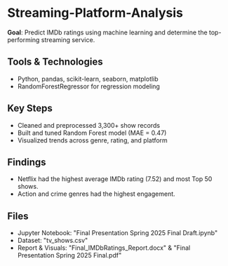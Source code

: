# Streaming-Platform-Analysis
**Goal**: Predict IMDb ratings using machine learning and determine the top-performing streaming service.

## Tools & Technologies
- Python, pandas, scikit-learn, seaborn, matplotlib
- RandomForestRegressor for regression modeling

## Key Steps
- Cleaned and preprocessed 3,300+ show records
- Built and tuned Random Forest model (MAE = 0.47)
- Visualized trends across genre, rating, and platform

## Findings
- Netflix had the highest average IMDb rating (7.52) and most Top 50 shows.
- Action and crime genres had the highest engagement.

## Files
- Jupyter Notebook: "Final Presentation Spring 2025 Final Draft.ipynb"
- Dataset: "tv_shows.csv"
- Report & Visuals: "Final_IMDbRatings_Report.docx" & "Final Presentation Spring 2025 Final.pdf"
